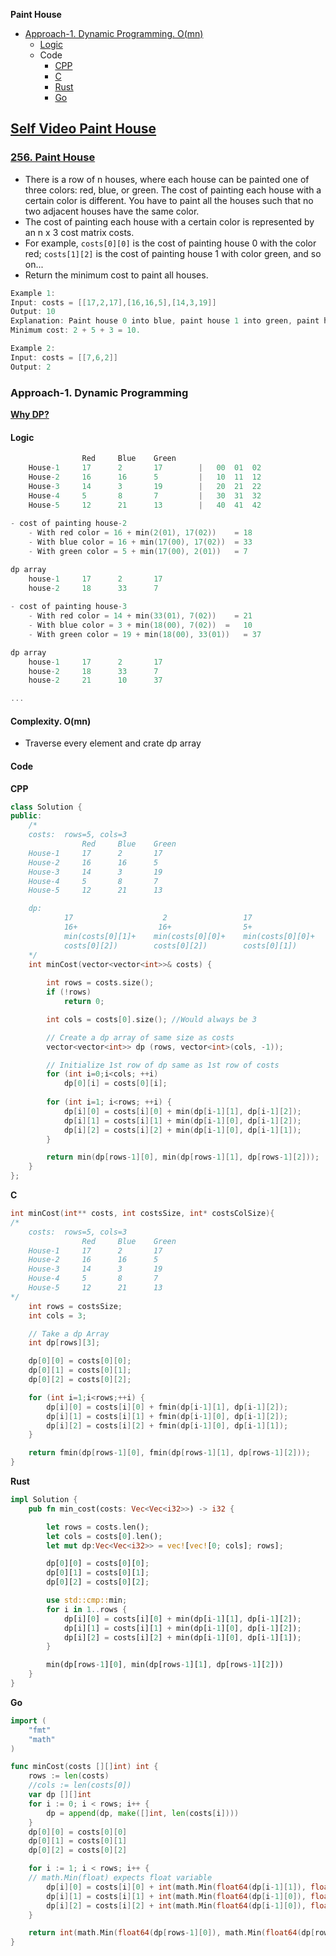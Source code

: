 **Paint House**
- [Approach-1. Dynamic Programming. O(mn)](#a1)
  - [Logic](#l)
  - Code
    - [CPP](#cpp)
    - [C](#c)
    - [Rust](#r)
    - [Go](#go)

## [Self Video Paint House](https://youtu.be/rlRIn2cK0Qw)

### [256. Paint House](https://leetcode.com/problems/paint-house/description/)
- There is a row of n houses, where each house can be painted one of three colors: red, blue, or green. The cost of painting each house with a certain color is different. You have to paint all the houses such that no two adjacent houses have the same color.
- The cost of painting each house with a certain color is represented by an n x 3 cost matrix costs.
- For example, `costs[0][0]` is the cost of painting house 0 with the color red; `costs[1][2]` is the cost of painting house 1 with color green, and so on...
- Return the minimum cost to paint all houses.
```c
Example 1:
Input: costs = [[17,2,17],[16,16,5],[14,3,19]]
Output: 10
Explanation: Paint house 0 into blue, paint house 1 into green, paint house 2 into blue.
Minimum cost: 2 + 5 + 3 = 10.

Example 2:
Input: costs = [[7,6,2]]
Output: 2
```

<a name=a1></a>
### Approach-1. Dynamic Programming
**[Why DP?](/DS_Questions/Algorithms/Dynamic_Programming/)**
#### Logic
```c
                Red     Blue    Green
    House-1     17      2       17        |   00  01  02
    House-2     16      16      5         |   10  11  12
    House-3     14      3       19        |   20  21  22
    House-4     5       8       7         |   30  31  32
    House-5     12      21      13        |   40  41  42
    
- cost of painting house-2
    - With red color = 16 + min(2(01), 17(02))    = 18
    - With blue color = 16 + min(17(00), 17(02))  = 33
    - With green color = 5 + min(17(00), 2(01))   = 7

dp array
    house-1     17      2       17
    house-2     18      33      7
    
- cost of painting house-3
    - With red color = 14 + min(33(01), 7(02))    = 21
    - With blue color = 3 + min(18(00), 7(02))  =   10
    - With green color = 19 + min(18(00), 33(01))   = 37

dp array
    house-1     17      2       17
    house-2     18      33      7
    house-2     21      10      37

...
```
#### Complexity. O(mn)
- Traverse every element and crate dp array

#### Code
<a name=cpp></a>
**CPP**
```cpp
class Solution {
public:
    /*
    costs:  rows=5, cols=3
                Red     Blue    Green
    House-1     17      2       17
    House-2     16      16      5
    House-3     14      3       19
    House-4     5       8       7
    House-5     12      21      13

    dp:
            17                    2                 17
            16+                  16+                5+
            min(costs[0][1]+    min(costs[0][0]+    min(costs[0][0]+
            costs[0][2])        costs[0][2])        costs[0][1])
    */
    int minCost(vector<vector<int>>& costs) {
        
        int rows = costs.size();
        if (!rows)
            return 0;

        int cols = costs[0].size(); //Would always be 3

        // Create a dp array of same size as costs
        vector<vector<int>> dp (rows, vector<int>(cols, -1));

        // Initialize 1st row of dp same as 1st row of costs
        for (int i=0;i<cols; ++i)
            dp[0][i] = costs[0][i];
        
        for (int i=1; i<rows; ++i) {
            dp[i][0] = costs[i][0] + min(dp[i-1][1], dp[i-1][2]);
            dp[i][1] = costs[i][1] + min(dp[i-1][0], dp[i-1][2]);
            dp[i][2] = costs[i][2] + min(dp[i-1][0], dp[i-1][1]);
        }

        return min(dp[rows-1][0], min(dp[rows-1][1], dp[rows-1][2]));
    }
};
```
<a name=c></a>
**C**
```c
int minCost(int** costs, int costsSize, int* costsColSize){
/*
    costs:  rows=5, cols=3
                Red     Blue    Green
    House-1     17      2       17
    House-2     16      16      5
    House-3     14      3       19
    House-4     5       8       7
    House-5     12      21      13
*/
    int rows = costsSize;
    int cols = 3;

    // Take a dp Array
    int dp[rows][3];

    dp[0][0] = costs[0][0];
    dp[0][1] = costs[0][1];
    dp[0][2] = costs[0][2];

    for (int i=1;i<rows;++i) {
        dp[i][0] = costs[i][0] + fmin(dp[i-1][1], dp[i-1][2]);
        dp[i][1] = costs[i][1] + fmin(dp[i-1][0], dp[i-1][2]);
        dp[i][2] = costs[i][2] + fmin(dp[i-1][0], dp[i-1][1]);
    }

    return fmin(dp[rows-1][0], fmin(dp[rows-1][1], dp[rows-1][2]));
}
```
<a name=rs></a>
**Rust**
```rs
impl Solution {
    pub fn min_cost(costs: Vec<Vec<i32>>) -> i32 {

        let rows = costs.len();
        let cols = costs[0].len();
        let mut dp:Vec<Vec<i32>> = vec![vec![0; cols]; rows];

        dp[0][0] = costs[0][0];
        dp[0][1] = costs[0][1];
        dp[0][2] = costs[0][2];

        use std::cmp::min;
        for i in 1..rows {
            dp[i][0] = costs[i][0] + min(dp[i-1][1], dp[i-1][2]);
            dp[i][1] = costs[i][1] + min(dp[i-1][0], dp[i-1][2]);
            dp[i][2] = costs[i][2] + min(dp[i-1][0], dp[i-1][1]);
        }

        min(dp[rows-1][0], min(dp[rows-1][1], dp[rows-1][2]))
    }
}
```
<a name=go></a>
**Go**
```go
import (
	"fmt"
	"math"
)

func minCost(costs [][]int) int {
	rows := len(costs)
	//cols := len(costs[0])
	var dp [][]int
	for i := 0; i < rows; i++ {
		dp = append(dp, make([]int, len(costs[i])))
	}
	dp[0][0] = costs[0][0]
	dp[0][1] = costs[0][1]
	dp[0][2] = costs[0][2]

	for i := 1; i < rows; i++ {
    // math.Min(float) expects float variable
		dp[i][0] = costs[i][0] + int(math.Min(float64(dp[i-1][1]), float64(dp[i-1][2])))
		dp[i][1] = costs[i][1] + int(math.Min(float64(dp[i-1][0]), float64(dp[i-1][2])))
		dp[i][2] = costs[i][2] + int(math.Min(float64(dp[i-1][0]), float64(dp[i-1][1])))
	}

	return int(math.Min(float64(dp[rows-1][0]), math.Min(float64(dp[rows-1][1]), float64(dp[rows-1][2]))))
}
```
